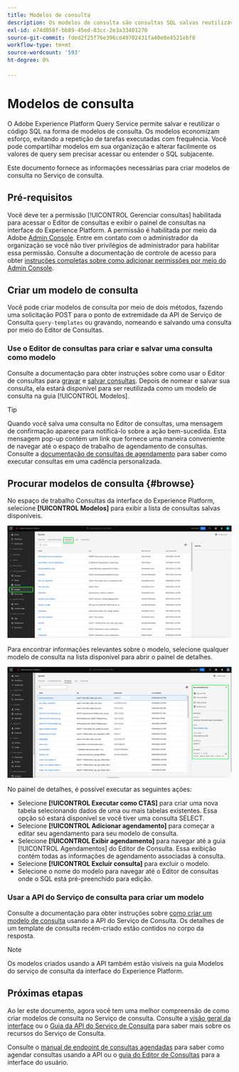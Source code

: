 ```yaml
---
title: Modelos de consulta
description: Os modelos de consulta são consultas SQL salvas reutilizáveis que podem ser reutilizadas por outros usuários para economizar tempo e esforço. Eles podem ser criados usando o Editor de consultas ou a API de serviço de consultas e estão disponíveis para uso em todos os conjuntos de dados do Experience Platform.
exl-id: e74d058f-bb89-45ed-83cc-2e3a33401270
source-git-commit: fded2f25f76e396cd49702431fa40e8e4521ebf8
workflow-type: tm+mt
source-wordcount: '593'
ht-degree: 0%

---
```


# Modelos de consulta

O Adobe Experience Platform Query Service permite salvar e reutilizar o código SQL na forma de modelos de consulta. Os modelos economizam esforço, evitando a repetição de tarefas executadas com frequência. Você pode compartilhar modelos em sua organização e alterar facilmente os valores de query sem precisar acessar ou entender o SQL subjacente.

Este documento fornece as informações necessárias para criar modelos de consulta no Serviço de consulta.

## Pré-requisitos

Você deve ter a permissão [!UICONTROL Gerenciar consultas] habilitada para acessar o Editor de consultas e exibir o painel de consultas na interface do Experience Platform. A permissão é habilitada por meio da Adobe [Admin Console](https://adminconsole.adobe.com/). Entre em contato com o administrador da organização se você não tiver privilégios de administrador para habilitar essa permissão. Consulte a documentação de controle de acesso para obter [instruções completas sobre como adicionar permissões por meio do Admin Console](../../access-control/home.md).

## Criar um modelo de consulta

Você pode criar modelos de consulta por meio de dois métodos, fazendo uma solicitação POST para o ponto de extremidade da API de Serviço de Consulta `query-templates` ou gravando, nomeando e salvando uma consulta por meio do Editor de Consultas.

### Use o Editor de consultas para criar e salvar uma consulta como modelo

Consulte a documentação para obter instruções sobre como usar o Editor de consultas para [gravar](./user-guide.md#query-authoring) e [salvar consultas](./user-guide.md#saving-queries). Depois de nomear e salvar sua consulta, ela estará disponível para ser reutilizada como um modelo de consulta na guia [!UICONTROL Modelos].

>[!TIP]
>
>Quando você salva uma consulta no Editor de consultas, uma mensagem de confirmação aparece para notificá-lo sobre a ação bem-sucedida. Esta mensagem pop-up contém um link que fornece uma maneira conveniente de navegar até o espaço de trabalho de agendamento de consultas. Consulte a [documentação de consultas de agendamento](./query-schedules.md) para saber como executar consultas em uma cadência personalizada.

## Procurar modelos de consulta {#browse}

No espaço de trabalho Consultas da interface do Experience Platform, selecione **[!UICONTROL Modelos]** para exibir a lista de consultas salvas disponíveis.

![O espaço de trabalho de consultas com a guia Modelos realçada.](../images/ui/query-templates/query-templates.png)

Para encontrar informações relevantes sobre o modelo, selecione qualquer modelo de consulta na lista disponível para abrir o painel de detalhes.

![O painel de detalhes no espaço de trabalho de consultas com a ID de consulta realçada.](../images/ui/query-templates/details-panel.png)

No painel de detalhes, é possível executar as seguintes ações:

* Selecione **[!UICONTROL Executar como CTAS]** para criar uma nova tabela selecionando dados de uma ou mais tabelas existentes. Essa opção só estará disponível se você tiver uma consulta SELECT.
* Selecione **[!UICONTROL Adicionar agendamento]** para começar a editar seu agendamento para seu modelo de consulta.
* Selecione **[!UICONTROL Exibir agendamento]** para navegar até a guia [!UICONTROL Agendamentos] do Editor de Consulta. Essa exibição contém todas as informações de agendamento associadas à consulta.
* Selecione **[!UICONTROL Excluir consulta]** para excluir o modelo.
* Selecione o nome do modelo para navegar até o Editor de consultas onde o SQL está pré-preenchido para edição.

### Usar a API do Serviço de consulta para criar um modelo

Consulte a documentação para obter instruções sobre [como criar um modelo de consulta](../api/query-templates.md#create-a-query-template) usando a API do Serviço de Consulta. Os detalhes de um template de consulta recém-criado estão contidos no corpo da resposta.

>[!NOTE]
>
>Os modelos criados usando a API também estão visíveis na guia Modelos do serviço de consulta da interface do Experience Platform.

## Próximas etapas

Ao ler este documento, agora você tem uma melhor compreensão de como criar modelos de consulta no Serviço de consulta. Consulte a [visão geral da interface](./overview.md) ou o [Guia da API do Serviço de Consulta](../api/getting-started.md) para saber mais sobre os recursos do Serviço de Consulta.

Consulte o [manual de endpoint de consultas agendadas](../api/scheduled-queries.md) para saber como agendar consultas usando a API ou o [guia do Editor de Consultas](./user-guide.md#scheduled-queries) para a interface do usuário.
